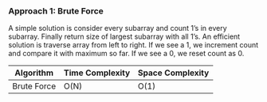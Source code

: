 ### Approach 1: Brute Force

A simple solution is consider every subarray and count 1’s in every subarray. Finally return size of largest subarray with all 1’s. An efficient solution is traverse array from left to right. If we see a 1, we increment count and compare it with maximum so far. If we see a 0, we reset count as 0.

| Algorithm              | Time Complexity   | Space Complexity  |
|----------------------- | ----------------- | ----------------- |
| Brute Force            | O(N)              | O(1)              |



